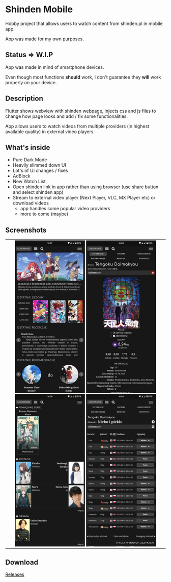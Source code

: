 
# Shinden Mobile

Hobby project that allows users to watch content from shinden.pl in mobile app.

App was made for my own purposes.

## Status => W.I.P

App was made in mind of smartphone devices. 

Even though most functions **should** work, I don't guarantee they **will** work properly on your device.

## Description

Flutter shows webview with shinden webpage, injects css and js files to change how page looks and add / fix some functionalities. 

App allows users to watch videos from multiple providers (in highest available quality) in external video players.

## What's inside

- Pure Dark Mode
- Heavily slimmed down UI
- Lot's of UI changes / fixes
- AdBlock
- New Watch List
- Open shinden link in app rather than using browser (use share button and select shinden app)
- Stream to external video player (Next Player, VLC, MX Player etc) or download videos
    - app handles some popular video providers
    - more to come (maybe)

## Screenshots

<table>
    <tr>
        <td align="center">
            <img src="/screenshots/s1.png" width="45%">
            <img src="/screenshots/s2.png" width="45%">
            <img src="/screenshots/s3.png" width="45%">
            <img src="/screenshots/s4.png" width="45%">
        </td>
    </tr>
</table>


## Download

[Releases](https://github.com/SerpentDash/shinden_mobile/releases)
